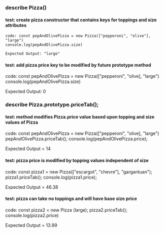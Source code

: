 ### describe Pizza()

#### test: create pizza constructor that contains keys for toppings and size attributes

	code: const pepAndOlivePizza = new Pizza(["pepperoni", "olive"], "large")
	console.log(pepAndOlivePizza.size)

	Expected Output: "large"

#### test: add pizza price key to be modified by future prototype method

code: const pepAndOlivePizza = new Pizza(["pepperoni", "olive], "large")
console.log(pepAndOlivePizza.size)

Expected Output: 0

### describe Pizza.prototype.priceTab();

#### test: method modifies Pizza.price value based upon topping and size values of Pizza

code: const pepAndOlivePizza = new Pizza(["pepperoni", "olive], "large")
pepAndOlivePizza.priceTab();
console.log(pepAndOlivePizza.price);

Expected Output = 14

#### test: pizza price is modified by topping values independent of size

code: const pizza1 = new Pizza(["escargot", "chevre"], "gargantuan");
pizza1.priceTab();
console.log(pizza1.price);

Expected Output = 46.38

#### test: pizza can take no toppings and will have base size price

code: const pizza2 = new Pizza (large);
pizza2.priceTab();
console.log(pizza2.price)

Expected Output = 13.99